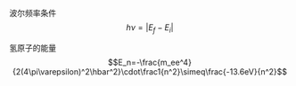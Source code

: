 波尔频率条件 $$h\nu=|E_f-E_i|$$

氢原子的能量 $$E_n=-\frac{m_ee^4}{2(4\pi\varepsilon)^2\hbar^2}\cdot\frac1{n^2}\simeq\frac{-13.6eV}{n^2}$$
